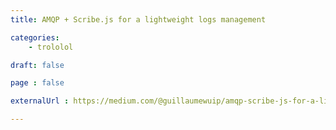 ```yaml
---
title: AMQP + Scribe.js for a lightweight logs management

categories:
    - trololol

draft: false

page : false

externalUrl : https://medium.com/@guillaumewuip/amqp-scribe-js-for-a-lightweight-logs-management-ed632f057a2a

---
```



